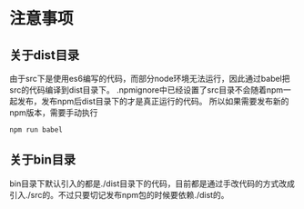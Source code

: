 # 注意事项

## 关于dist目录
由于src下是使用es6编写的代码，而部分node环境无法运行，因此通过babel把src的代码编译到dist目录下。
.npmignore中已经设置了src目录不会随着npm一起发布，发布npm后dist目录下的才是真正运行的代码。
所以如果需要发布新的npm版本，需要手动执行

```shell
npm run babel
```

## 关于bin目录
bin目录下默认引入的都是./dist目录下的代码，目前都是通过手改代码的方式改成引入./src的。不过只要切记发布npm包的时候要依赖./dist的。